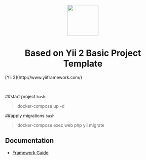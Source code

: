 <p align="center">
    <a href="https://github.com/yiisoft" target="_blank">
        <img src="https://avatars0.githubusercontent.com/u/993323" height="100px">
    </a>
    <h1 align="center">Based on Yii 2 Basic Project Template</h1>
    <p>[Yii 2](http://www.yiiframework.com/)</p>
    <br>
</p>

##start project
`bash`
> docker-compose up -d

##apply migrations
`bash`
> docker-compose exec web php yii migrate


## Documentation
- [Framework Guide](http://www.yiiframework.com/doc-2.0/guide-index.html)
